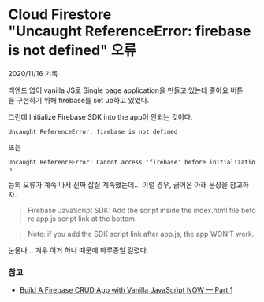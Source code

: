# Cloud Firestore "Uncaught ReferenceError: firebase is not defined" 오류

2020/11/16 기록

백엔드 없이 vanilla JS로 Single page application을 만들고 있는데 좋아요 버튼을 구현하기 위해 firebase를 set up하고 있었다.

그런데 Initialize Firebase SDK into the app이 안되는 것이다.

`Uncaught ReferenceError: firebase is not defined`

또는

`Uncaught ReferenceError: Cannot access 'firebase' before initialization`

등의 오류가 계속 나서 진짜 삽질 계속했는데... 이럴 경우, 긁어온 아래 문장을 참고하자.

> Firebase JavaScript SDK: Add the script inside the index.html file before app.js script link at the bottom.

> Note: if you add the SDK script link after app.js, the app WON’T work.

눈물나... 겨우 이거 하나 때문에 하루종일 걸렸다.

### 참고

- [Build A Firebase CRUD App with Vanilla JavaScript NOW — Part 1](https://medium.com/@rajatamil/learn-to-build-firebase-crud-app-with-javascript-part-1-reading-data-b3f8f8e0d924)